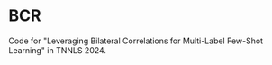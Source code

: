 # BCR
Code for "Leveraging Bilateral Correlations for Multi-Label Few-Shot Learning" in TNNLS 2024.
